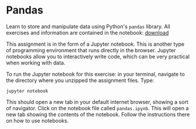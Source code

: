 # Pandas

Learn to store and manipulate data using Python's `pandas` library. All exercises and information are contained in the notebook:  [download](../downloads/pandas.zip)

This assignment is in the form of a Jupyter notebook. This is another type of programming environment that runs directly in the browser. Jupyter notebooks allow you to interactively write code, which can be very practical when working with data.

To run the Jupyter notebook for this exercise: in your terminal, navigate to the directory where you unzipped the assignment files. Type:

    jupyter notebook

This should open a new tab in your default internet browser, showing a sort of navigator. Click on the notebook file called `pandas.ipynb`. This will open a new tab showing the contents of the notebook. Follow the instructions there on how to use notebooks.
